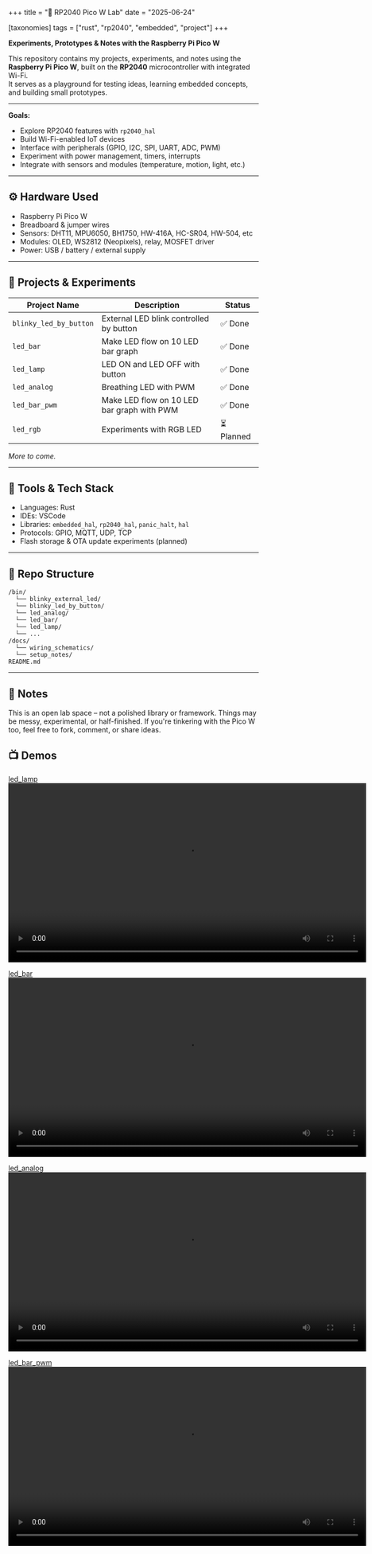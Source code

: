 +++
title = "🧪 RP2040 Pico W Lab"
date = "2025-06-24"

[taxonomies]
tags = ["rust", "rp2040", "embedded", "project"]
+++

**Experiments, Prototypes & Notes with the Raspberry Pi Pico W**

This repository contains my projects, experiments, and notes using the **Raspberry Pi Pico W**, built on the **RP2040** microcontroller with integrated Wi-Fi.  
It serves as a playground for testing ideas, learning embedded concepts, and building small prototypes.

<!-- more -->
---


**Goals:**

* Explore RP2040 features with `rp2040_hal`
* Build Wi-Fi-enabled IoT devices
* Interface with peripherals (GPIO, I2C, SPI, UART, ADC, PWM)
* Experiment with power management, timers, interrupts
* Integrate with sensors and modules (temperature, motion, light, etc.)

---

## ⚙️ Hardware Used

* Raspberry Pi Pico W
* Breadboard & jumper wires
* Sensors: DHT11, MPU6050, BH1750, HW-416A, HC-SR04, HW-504, etc
* Modules: OLED, WS2812 (Neopixels), relay, MOSFET driver
* Power: USB / battery / external supply 

---

## 🧩 Projects & Experiments

| Project Name            | Description                         | Status         |
| ----------------------- | ----------------------------------- | -------------- |
| `blinky_led_by_button`  | External LED blink controlled by button           | ✅ Done         |
| `led_bar`               | Make LED flow on 10 LED bar graph   | ✅ Done |
| `led_lamp`              | LED ON and LED OFF with button         | ✅ Done      |
| `led_analog`            | Breathing LED with PWM                | ✅ Done |
| `led_bar_pwm`             | Make LED flow on 10 LED bar graph with PWM | ✅ Done      |
| `led_rgb`             | Experiments with RGB LED | ⏳ Planned      |

*More to come.*

---

## 🔧 Tools & Tech Stack

* Languages:  Rust
* IDEs: VSCode
* Libraries: `embedded_hal`, `rp2040_hal`, `panic_halt`, `hal`
* Protocols: GPIO, MQTT, UDP, TCP
* Flash storage & OTA update experiments (planned)

---

## 📁 Repo Structure

```
/bin/
  └── blinky_external_led/
  └── blinky_led_by_button/
  └── led_analog/
  └── led_bar/
  └── led_lamp/
  └── ...
/docs/
  └── wiring_schematics/
  └── setup_notes/
README.md
```

---

## 📎 Notes

This is an open lab space – not a polished library or framework. Things may be messy, experimental, or half-finished.
If you're tinkering with the Pico W too, feel free to fork, comment, or share ideas.


## 📺 Demos

[led_lamp](https://github.com/maltsev-dev/pico_rust/blob/master/src/bin/led_lamp.rs)
<video controls width="720">  
<source src="/media/led_lamp.webm" type="video/webm" />  
</video>  

[led_bar](https://github.com/maltsev-dev/pico_rust/blob/master/src/bin/led_bar.rs)
<video controls width="720">  
<source src="/media/led_bar.webm" type="video/webm" />  
</video>  

[led_analog](https://github.com/maltsev-dev/pico_rust/blob/master/src/bin/led_analog.rs)
<video controls width="720">  
<source src="/media/led_analog.webm" type="video/webm" />  
</video>  

[led_bar_pwm](https://github.com/maltsev-dev/pico_rust/blob/master/src/bin/led_bar_pwm.rs)
<video controls width="720">  
<source src="/media/led_bar_pwm.webm" type="video/webm" />  
</video>  